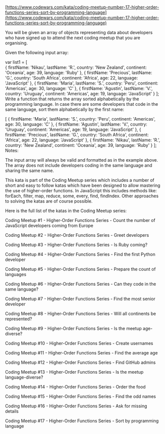 [https://www.codewars.com/kata/coding-meetup-number-17-higher-order-functions-series-sort-by-programming-language](https://www.codewars.com/kata/coding-meetup-number-17-higher-order-functions-series-sort-by-programming-language)

You will be given an array of objects representing data about developers who have signed up to attend the next coding meetup that you are organising.

Given the following input array:

var list1 = [  
  { firstName: 'Nikau', lastName: 'R.', country: 'New Zealand', continent: 'Oceania', age: 39, language: 'Ruby' },
  { firstName: 'Precious', lastName: 'G.', country: 'South Africa', continent: 'Africa', age: 22, language: 'JavaScript' },
  { firstName: 'Maria', lastName: 'S.', country: 'Peru', continent: 'Americas', age: 30, language: 'C' },
  { firstName: 'Agustin', lastName: 'V.', country: 'Uruguay', continent: 'Americas', age: 19, language: 'JavaScript' }
];
Write a function that returns the array sorted alphabetically by the programming language. In case there are some developers that code in the same language, sort them alphabetically by the first name:

[ 
  { firstName: 'Maria', lastName: 'S.', country: 'Peru', continent: 'Americas', age: 30, language: 'C' },
  { firstName: 'Agustin', lastName: 'V.', country: 'Uruguay', continent: 'Americas', age: 19, language: 'JavaScript' },
  { firstName: 'Precious', lastName: 'G.', country: 'South Africa', continent: 'Africa', age: 22, language: 'JavaScript' },
  { firstName: 'Nikau', lastName: 'R.', country: 'New Zealand', continent: 'Oceania', age: 39, language: 'Ruby' }
];
Notes:

The input array will always be valid and formatted as in the example above.
The array does not include developers coding in the same language and sharing the same name.




This kata is part of the Coding Meetup series which includes a number of short and easy to follow katas which have been designed to allow mastering the use of higher-order functions. In JavaScript this includes methods like: forEach, filter, map, reduce, some, every, find, findIndex. Other approaches to solving the katas are of course possible.

Here is the full list of the katas in the Coding Meetup series:

Coding Meetup #1 - Higher-Order Functions Series - Count the number of JavaScript developers coming from Europe

Coding Meetup #2 - Higher-Order Functions Series - Greet developers

Coding Meetup #3 - Higher-Order Functions Series - Is Ruby coming?

Coding Meetup #4 - Higher-Order Functions Series - Find the first Python developer

Coding Meetup #5 - Higher-Order Functions Series - Prepare the count of languages

Coding Meetup #6 - Higher-Order Functions Series - Can they code in the same language?

Coding Meetup #7 - Higher-Order Functions Series - Find the most senior developer

Coding Meetup #8 - Higher-Order Functions Series - Will all continents be represented?

Coding Meetup #9 - Higher-Order Functions Series - Is the meetup age-diverse?

Coding Meetup #10 - Higher-Order Functions Series - Create usernames

Coding Meetup #11 - Higher-Order Functions Series - Find the average age

Coding Meetup #12 - Higher-Order Functions Series - Find GitHub admins

Coding Meetup #13 - Higher-Order Functions Series - Is the meetup language-diverse?

Coding Meetup #14 - Higher-Order Functions Series - Order the food

Coding Meetup #15 - Higher-Order Functions Series - Find the odd names

Coding Meetup #16 - Higher-Order Functions Series - Ask for missing details

Coding Meetup #17 - Higher-Order Functions Series - Sort by programming language